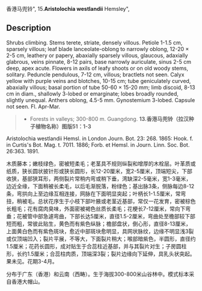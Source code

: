 香港马兜铃",
15.**Aristolochia westlandii** Hemsley",

## Description
Shrubs climbing. Stems terete, striate, densely villous. Petiole 1-1.5 cm, sparsely villous; leaf blade lanceolate-oblong to narrowly oblong, 12-20 × 2-5 cm, leathery or papery, abaxially sparsely villous, glaucous, adaxially glabrous, veins pinnate, 8-12 pairs, base narrowly auriculate, sinus 2-5 cm deep, apex acute. Flowers in axils of leafy shoots or on old woody stems, solitary. Peduncle pendulous, 7-12 cm, villous; bractlets not seen. Calyx yellow with purple veins and blotches, 10-15 cm; tube geniculately curved, abaxially villous; basal portion of tube 50-60 × 15-20 mm; limb discoid, 8-13 cm in diam., shallowly 3-lobed or emarginate; lobes broadly rounded, slightly unequal. Anthers oblong, 4.5-5 mm. Gynostemium 3-lobed. Capsule not seen. Fl. Apr-Mar.

> * Forests in valleys; 300-800 m. Guangdong.
**13.香港马兜铃（拉汉种子植物名称）图版51：1-3**

Aristolochia westlandii Hemsl. in London Journ. Bot. 23: 268. 1865: Hook. f. in Curtis's Bot. Mag. t. 7011. 1886; Forb. et Hemsl. in Journ. Linn. Soc. Bot. 26:363. 1891.

木质藤本；嫩枝绿色，密被短柔毛；老茎具不规则纵裂和增厚的木栓层。叶革质或纸质，狭长圆状披针形或狭长圆形，长12-20厘米，宽2-5厘米，顶端短尖，下部收狭，基部狭耳形，两侧裂片常稍内弯或稍下垂，湾缺深2-5毫米，宽1-3毫米，边近全缘，下面稍被长柔毛，以后毛渐脱落，粉绿色；基出脉3条，侧脉每边8-12条，弯拱向上至边缘互相连接，网脉在下面明显突起；叶柄长1-1.5厘米，常弯扭，稍被毛。总状花序生于小枝下部叶腋或老茎近基部，常仅一花发育，密被棕色长粗毛；花有腐肉臭味，外面密被褐色丝质长柔毛；花梗长7-12厘米，常向下弯垂；花被管中部急遽弯曲，下部长达5厘米，直径1.5-2厘米，弯曲处至檐部较下部短而粗，常彼此贴生，黄色而有紫色纵脉；檐部盘状，倒心形，直径8-13厘米，上面黄白色而有紫色斑块，愈近中部斑块愈明显，具网状脉纹，边缘不明显浅3裂或仅顶端凹入；裂片平展，不等大，下面裂片稍大；喉部暗紫色，半圆形，直径约1.5厘米；花药长圆形，成对贴生于合蕊柱近基部，并与其裂片对生；子房圆柱形，长约1.5厘米；合蕊柱肉质，顶端深3裂；裂片边缘向下延伸，具乳头状突起。果未见。花期3-4月。

分布于广东（香港）和云南（西畴）。生于海拔300-800米山谷林中。模式标本采自香港大帽山。
